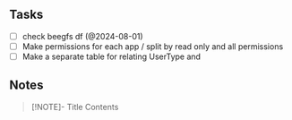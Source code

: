 ## Tasks

- [ ] check beegfs df (@2024-08-01)
- [ ] Make permissions for each app / split by read only and all permissions
- [ ] Make a separate table for relating UserType and 

## Notes

> [!NOTE]- Title
> Contents

